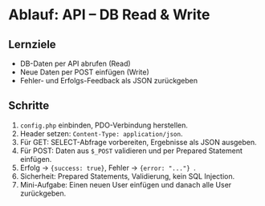 # Ablauf: API – DB Read & Write

## Lernziele
- DB-Daten per API abrufen (Read)
- Neue Daten per POST einfügen (Write)
- Fehler- und Erfolgs-Feedback als JSON zurückgeben

## Schritte
1. `config.php` einbinden, PDO-Verbindung herstellen.
2. Header setzen: `Content-Type: application/json`.
3. Für GET: SELECT-Abfrage vorbereiten, Ergebnisse als JSON ausgeben.
4. Für POST: Daten aus `$_POST` validieren und per Prepared Statement einfügen.
5. Erfolg → `{success: true}`, Fehler → `{error: "..."} `.
6. Sicherheit: Prepared Statements, Validierung, kein SQL Injection.
7. Mini-Aufgabe: Einen neuen User einfügen und danach alle User zurückgeben.
